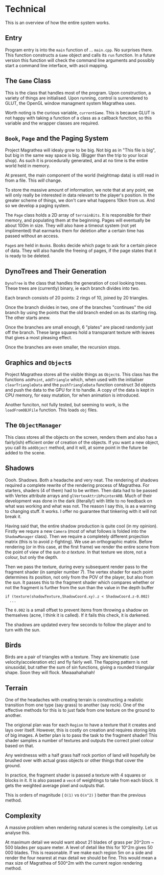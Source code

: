 Technical
=========

This is an overview of how the entire system works.

Entry
-----
Program entry is into the `main` function of ... `main.cpp`. No surprises there.  This function constructs a `Game` object and calls its `run` function.  In a future version this function will check the command line arguments and possibly start a command line interface, with ascii mapping.

The `Game` Class
----------------
This is the class that handles most of the program.  Upon construction, a variety of things are initialised.  Upon running, control is surrendered to GLUT, the OpenGL window managment system Magrathea uses.

Worth noting is the curious variable, `currentGame`.  This is because GLUT is not happy with taking a function of a class as a callback function, so this variable and the wrapper classes are required.

`Book`, `Page` and the Paging System
------------------------------------
Project Magrathea will idealy grow to be big.  Not big as in "This file is big", but big in the same way space is big.  (Bigger than the trip to your local shop).  As such it is procedurally generated, and at no time is the entire world held in memory.

At present, the main component of the world (heightmap data) is still read in from a file.  This *will* change.

To store the massive amount of information,  we note that at any point, we will only really be interested in data relevant to the player's position.  In the greater scheme of things, we don't care what happens 10km from us.  And so we develop a paging system.

The `Page` class holds a 2D array of `terrainBits`.  It is responsible for their memory, and populating them at the beginning.  Pages will eventually be about 100m in size.  They will also have a timeout system (not yet implimented) that earmarks them for deletion after a certain time has passed without an access.

`Page`s are held in `Book`s. Books decide which page to ask for a certain piece of data.  They will also handle the freeing of pages, if the page states that it is ready to be deleted.

DynoTrees and Their Generation
------------------------------
`DynoTree` is the class that handles the generation of cool looking trees.  These trees are (currently) binary, ie each branch divides into two.

Each branch consists of 20 points: 2 rings of 10, joined by 20 triangles.

Once the branch divides in two, one of the branches "continues" the old branch by using the points that the old branch ended on as its starting ring.  The other starts anew.

Once the branches are small enough, 6 "plates" are placed randomly just off the branch.  These large squares hold a transparant texture with leaves that gives a most pleasing effect.

Once the branches are even smaller, the recursion stops.

Graphics and `Object`s
----------------------
Project Magrathea stores all the visible things as `Object`s.  This class has the functions `addPoint`, `addTriangle` which, when used with the initialiser `clearTriangleData` and the `pushTriangleData` function construct 3d objects and push the data to the GPU for it to handle.  A copy of the data is kept in CPU memory, for easy mutation, for when animation is introduced.

Another funciton, not fully tested, but seeming to work, is the `loadFromOBJFile` function.  This loads `obj` files.

The `ObjectManager`
--------------------
This class stores all the objects on the screen, renders them and also has a fairly(ish) efficient order of creation of the objects.  If you want a new object, you call its `addObject` method, and it will, at some point in the future be added to the scene.

Shadows
-------
Oooh.  Shadows.  Both a headache and very neat.  The rendering of shadows required a complete rewrite of the rendering process of Magrathea.  For starters, shaders (4 of them) had to be written.  Then data had to be passed with Vertex attribute arrays and `glVertexAttribPointerARB`.  Much of their development was done in the dark (literally!) with little to no feedback on what was working and what was not.  The reason I say this, is as a warning to changing stuff.  It works.  I offer no guarantee that tinkering with it will not break it.

Having said that, the entire shadow production is quite cool (in my opinion).  Firstly we requre a new `Camera` (most of what follows is folded into the `ShadowManager` class).  Then we require a completely different projection matrix (this is to avoid z-fighting).   We use an orthographic matrix.  Before rendering (or in this case, at the first frame) we render the entire scene from the point of view of the sun *to a texture*.  In that texture we store, not a colour, but only the depth.

Then we pass the texture, during every subsequent render pass to the fragment shader (in sampler number 7).  The vertex shader for each point determines its position, not only from the POV of the player, but also from the sun.  It passes this to the fragment shader which compares whether or not the fragment is further from the sun than the value in the depth buffer

    if (texture(shadowTexture,ShadowCoord.xy).z < ShadowCoord.z-0.002)
      ...

The `0.002` is a small offset to prevent items from throwing a shadow on themselves (acne, I think it is called).  If it fails this check, it is darkened.

The shadows are updated every few seconds to follow the player and to turn with the sun.

Birds
-----
Birds are a pair of triangles with a texture.  They are kinematic (use velocity/acceleration etc) and fly fairly well.  The flapping pattern is not sinusoidal, but rather the sum of sin functions, giving a rounded triangular shape.  Soon they will flock.  Mwaaahahahah!

Terrain
-------
One of the headaches with creating terrain is constructing a realistic transition from one type (say grass) to another (say rock).  One of the effective methods for this is to just fade from one texture on the ground to another.

The origional plan was for each `Region` to have a texture that it creates and lays over itself.  However, this is costly on creation and requires storing lots of big images.  A better plan is to pass the task to the fragment shader!  This shader samples a number of textures and outputs the correct pixel colour based on that.

Any weirdnesss with a half grass half rock portion of land will hopefully be brushed over with actual grass objects or other things that cover the ground.

In practice, the fragment shader is passed a texture with 4 squares or blocks in it.  It is also passed a `vec4` of weightings to take from each block.  It gets the weighted average pixel and outputs that.

This is orders of magnitude ( `O(1)` vs `O(n^2)` ) better than the previous method.

Complexity
----------
A massive problem when rendering natural scenes is the complexity.  Let us analyse this.

At maximum detail we would want about 21 blades of grass per 20^2cm ~ 500 blades per square meter.  A level of detail like this for 10^2m gives 50 000 blades.  This is reasonable.  If we make each region 5m on a side and render the four nearest at max detail we should be fine.  This would mean a max size of Magrathea of 500^2m with the current region rendering method.
